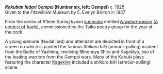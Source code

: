 **_Rokuban hidari  Gempei_ (Number six, left: Gempei)**
c. 1825  
Given to the Fitzwilliam Museum by E. Evelyn Barron in 1937


From the series of fifteen Spring _kyoka_ [surimono](/theme/surimono-and-special-printing-effects) entitled _[Niwatori-awase](KUN/kunp482.htm)_ [(A contest of fowls)](KUN/kunp482.htm), commissioned by the Taiko poetry group for the year of the cock.

A young _samurai_ (feudal lord) and attendant are depicted in front of a screen on which is painted the famous _Shikoro biki_ (armour-pulling) incident from the Battle of Yashima, involving Minonoya Shiro and Kagekiyo, two of the leading warriors from the Gempei wars. Many of the Kabuki plays featuring the character [Kagekiyo](/exhibition/group-14) included a _shikoro biki_ (armour-pulling) scene.

